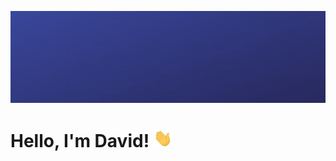 ![Banner](https://raw.githubusercontent.com/dvdmtw98/dvdmtw98/main/assets/banner.gif)

# Hello, I'm David! <img src="https://raw.githubusercontent.com/dvdmtw98/dvdmtw98/main/assets/wave.gif" width="30px">
